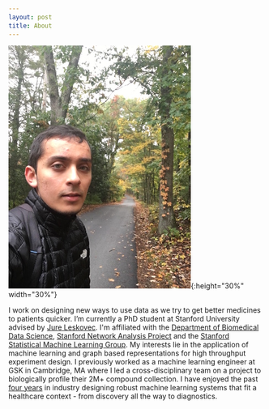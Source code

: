 ```yaml
---
layout: post
title: About
---
```


![](../Data/IMG_0595.JPG){:height="30%" width="30%"}

I work on designing new ways to use data as we try to get better medicines to patients quicker. I’m currently a PhD student at Stanford University advised by [Jure Leskovec](https://cs.stanford.edu/people/jure/). I'm affiliated with the [Department of Biomedical Data Science](https://med.stanford.edu/dbds.html), [Stanford Network Analysis Project](http://snap.stanford.edu/people.html) and the [Stanford Statistical Machine Learning Group](http://statsml.stanford.edu/index.html). My interests lie in the application of machine learning and graph based representations for high throughput experiment design. I previously worked as a machine learning engineer at GSK in Cambridge, MA where I led a cross-disciplinary team on a project to biologically profile their 2M+ compound collection. I have enjoyed the past [four years](https://www.linkedin.com/in/yusuf-roohani-bb195231/) in industry designing robust machine learning systems that fit a healthcare context - from discovery all the way to diagnostics.
